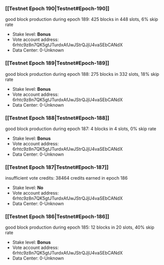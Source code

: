 ### [[Testnet Epoch 190|Testnet#Epoch-190]]
good block production during epoch 189: 425 blocks in 448 slots, 6% skip rate
* Stake level: **Bonus** 
* Vote account address: 6rhtc9z8n7QK5gtJTurdxAfJwJStrQJjU4vaSEbCANdX
* Data Center: 0-Unknown
### [[Testnet Epoch 189|Testnet#Epoch-189]]
good block production during epoch 188: 275 blocks in 332 slots, 18% skip rate
* Stake level: **Bonus** 
* Vote account address: 6rhtc9z8n7QK5gtJTurdxAfJwJStrQJjU4vaSEbCANdX
* Data Center: 0-Unknown
### [[Testnet Epoch 188|Testnet#Epoch-188]]
good block production during epoch 187: 4 blocks in 4 slots, 0% skip rate
* Stake level: **Bonus** 
* Vote account address: 6rhtc9z8n7QK5gtJTurdxAfJwJStrQJjU4vaSEbCANdX
* Data Center: 0-Unknown
### [[Testnet Epoch 187|Testnet#Epoch-187]]
insufficient vote credits: 38464 credits earned in epoch 186
* Stake level: **No** 
* Vote account address: 6rhtc9z8n7QK5gtJTurdxAfJwJStrQJjU4vaSEbCANdX
* Data Center: 0-Unknown
### [[Testnet Epoch 186|Testnet#Epoch-186]]
good block production during epoch 185: 12 blocks in 20 slots, 40% skip rate
* Stake level: **Bonus** 
* Vote account address: 6rhtc9z8n7QK5gtJTurdxAfJwJStrQJjU4vaSEbCANdX
* Data Center: 0-Unknown